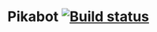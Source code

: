 # Pikabot [![Build status](https://ci.appveyor.com/api/projects/status/fovatgnv27qaufde?svg=true)](https://ci.appveyor.com/project/RuChernChong/pikabot)
